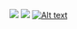 ![](tetris.gif)
![](tetris2.gif)
[![Alt text](https://img.youtube.com/vi/VID/0.jpg)](https://www.youtube.com/watch?v=VID)
